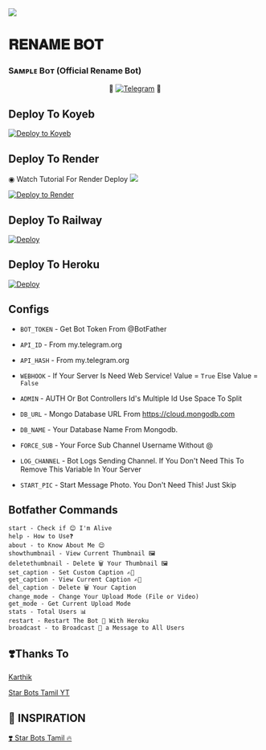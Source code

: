 <img src="https://user-images.githubusercontent.com/73097560/115834477-dbab4500-a447-11eb-908a-139a6edaec5c.gif">

# 𝐑𝐄𝐍𝐀𝐌𝐄 𝐁𝐎𝐓

### Sᴀᴍᴩʟᴇ Bᴏᴛ (Official Rename Bot)

<p align="center">
🤖 <a href="https://t.me/Rename_Star_Bot"><img title="Telegram" src="https://telegra.ph/file/8f4626faab4c46ecebf5a.jpg"></a> 🤖
</p>


## Deploy To Koyeb

[![Deploy to Koyeb](https://www.koyeb.com/static/images/deploy/button.svg)](https://app.koyeb.com/deploy?type=git&repository=github.com/TEAM-PYRO-BOTZ/PYRO-RENAME-BOT&env[BOT_TOKEN]&env[API_ID]&env[API_HASH]&env[WEBHOOK]=True&env[ADMIN]&env[DB_URL]&env[DB_NAME]=pyro-botz&env[FORCE_SUB]&env[START_PIC]&env[LOG_CHANNEL]=You%20Dont%20Need%20LogChannel%20To%20Remove%20This%20Variable&run_command=python%20bot.py&branch=main&name=pyro-rename) 

## Deploy To Render

◉ Watch Tutorial For Render Deploy <a href="https://graph.org/file/3c0171b4d2d72a2018a18.jpg"><img src="https://img.shields.io/badge/Watch%20Tutorial%20On%20YouTube-red.svg?logo=Youtube"></a>                     

[![Deploy to Render](https://render.com/images/deploy-to-render-button.svg)](https://render.com/deploy?repo=https://github.com/TEAM-PYRO-BOTZ/PYRO-RENAME-BOT)

## Deploy To Railway

<a href="https://graph.org/file/fabd75cd5043d2cfdc13d.jpg"><img src="https://railway.app/button.svg" alt="Deploy"></a>

## Deploy To Heroku

<a href="https://heroku.com/deploy?template=https://github.com/Krishna3000300/Rennnname"><img src="https://www.herokucdn.com/deploy/button.svg" alt="Deploy"></a>



## Configs 

* `BOT_TOKEN`  - Get Bot Token From @BotFather

* `API_ID` - From my.telegram.org 

* `API_HASH` - From my.telegram.org

* `WEBHOOK` - If Your Server Is Need Web Service! Value = `True` Else Value = `False`

* `ADMIN` - AUTH Or Bot Controllers Id's Multiple Id Use Space To Split 

* `DB_URL`  - Mongo Database URL From https://cloud.mongodb.com

* `DB_NAME`  - Your Database Name From Mongodb. 

* `FORCE_SUB` - Your Force Sub Channel Username Without @

* `LOG_CHANNEL` - Bot Logs Sending Channel. If You Don't Need This To Remove This Variable In Your Server

* `START_PIC` - Start Message Photo. You Don't Need This! Just Skip

## Botfather Commands
```
start - Check if 😊 I'm Alive
help - How to Use❓
about - to Know About Me 😌
showthumbnail - View Current Thumbnail 🖼️
deletethumbnail - Delete 🗑️ Your Thumbnail 🖼️
set_caption - Set Custom Caption ✍🏻
get_caption - View Current Caption ✍🏻
del_caption - Delete 🗑️ Your Caption
change_mode - Change Your Upload Mode (File or Video)
get_mode - Get Current Upload Mode
stats - Total Users 📊
restart - Restart The Bot 🤖 With Heroku
broadcast - to Broadcast 💌 a Message to All Users
```

## ❣️Thanks To

<a href="https://t.me/TG_Karthik">
   <p> Karthik</p>
  </a>
<a href="https://youtube.com/c/StarBotsTamil">
   <p> Star Bots Tamil YT</p>
  </a>

## 🤩 INSPIRATION

<a href="https://youtube.com/c/StarBotsTamil">
   <p>❣️ Star Bots Tamil 🔥</p>
  </a>



